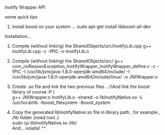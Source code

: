 Inotify Wrapper API 

some quick tips 

1) Install boost on your system ...
			sudo apt-get install libboost-all-dev  
      
Installation...
  1) Compile (without linking) the SharedObjects/src/InotifyLib.cpp
                                    g++ InotifyLib.cpp -c -fPIC -o InotifyLib.o
  2) Compile (without linking) the SharedObjects/src/
                                    g++ com_noReasonException_InotifyWrapper_InotifyWrapper_define.c -c -fPIC -I /usr/lib/jvm/java-1.8.0-openjdk-amd64/include/  -I /usr/lib/jvm/java-1.8.0-openjdk-amd64/include/linux/ -o JNIWrapper.o   
                                    
  3) Create .so file and link the two previous files ...!(And link the boost library of course :P )  
                                    g++ JNIWrapper.o InotifyLib.o -shared -o libInotifyNative.so -L /usr/local/lib -lboost_filesystem -lboost_system  
  4) Copy the generated libInotifyNative.so file in library.path , for example , /lib folder (need root..)  
                                    sudo cp libInotifyNative.so /lib/  
  And....voialla! ^^  
